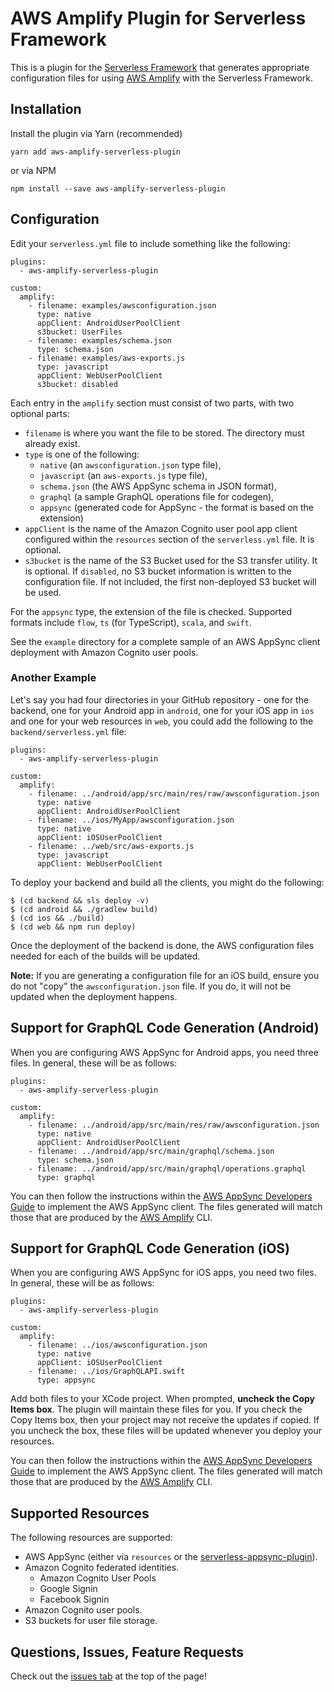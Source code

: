 # AWS Amplify Plugin for Serverless Framework

This is a plugin for the [Serverless Framework](https://serverless.com) that generates appropriate configuration files for using [AWS Amplify](https://aws-amplify.github.io) with the Serverless Framework.

## Installation

Install the plugin via Yarn (recommended)

```
yarn add aws-amplify-serverless-plugin
```

or via NPM

```
npm install --save aws-amplify-serverless-plugin
```

## Configuration

Edit your `serverless.yml` file to include something like the following:

```
plugins:
  - aws-amplify-serverless-plugin

custom:
  amplify:
    - filename: examples/awsconfiguration.json
      type: native
      appClient: AndroidUserPoolClient
      s3bucket: UserFiles
    - filename: examples/schema.json
      type: schema.json
    - filename: examples/aws-exports.js
      type: javascript
      appClient: WebUserPoolClient
      s3bucket: disabled
```

Each entry in the `amplify` section must consist of two parts, with two optional parts:

* `filename` is where you want the file to be stored.  The directory must already exist.
* `type` is one of the following:
    * `native` (an `awsconfiguration.json` type file),
    * `javascript` (an `aws-exports.js` type file),
    * `schema.json` (the AWS AppSync schema in JSON format),
    * `graphql` (a sample GraphQL operations file for codegen),
    * `appsync` (generated code for AppSync - the format is based on the extension)
* `appClient` is the name of the Amazon Cognito user pool app client configured within the `resources` section of the `serverless.yml` file.  It is optional.
* `s3bucket` is the name of the S3 Bucket used for the S3 transfer utility.  It is optional.  If `disabled`, no S3 bucket information is written to the configuration file.  If not included, the first non-deployed S3 bucket will be used.

For the `appsync` type, the extension of the file is checked.  Supported formats include `flow`, `ts` (for TypeScript), `scala`, and `swift`.

See the `example` directory for a complete sample of an AWS AppSync client deployment with Amazon Cognito user pools.

### Another Example

Let's say you had four directories in your GitHub repository - one for the backend, one for your Android app in `android`, one for your iOS app in `ios` and one for your web resources in `web`, you could add the following to the `backend/serverless.yml` file:

```
plugins:
  - aws-amplify-serverless-plugin

custom:
  amplify:
    - filename: ../android/app/src/main/res/raw/awsconfiguration.json
      type: native
      appClient: AndroidUserPoolClient
    - filename: ../ios/MyApp/awsconfiguration.json
      type: native
      appClient: iOSUserPoolClient
    - filename: ../web/src/aws-exports.js
      type: javascript
      appClient: WebUserPoolClient
```

To deploy your backend and build all the clients, you might do the following:

```
$ (cd backend && sls deploy -v)
$ (cd android && ./gradlew build)
$ (cd ios && ./build)
$ (cd web && npm run deploy)
```

Once the deployment of the backend is done, the AWS configuration files needed for each of the builds will be updated.

**Note:** If you are generating a configuration file for an iOS build, ensure you do not "copy" the `awsconfiguration.json` file.  If you do, it will not be updated when the deployment happens.

## Support for GraphQL Code Generation (Android)

When you are configuring AWS AppSync for Android apps, you need three files.  In general,
these will be as follows:

```
plugins:
  - aws-amplify-serverless-plugin

custom:
  amplify:
    - filename: ../android/app/src/main/res/raw/awsconfiguration.json
      type: native
      appClient: AndroidUserPoolClient
    - filename: ../android/app/src/main/graphql/schema.json
      type: schema.json
    - filename: ../android/app/src/main/graphql/operations.graphql
      type: graphql
```

You can then follow the instructions within the [AWS AppSync Developers Guide](https://docs.aws.amazon.com/appsync/latest/devguide/building-a-client-app-android-overview.html) to implement the AWS AppSync client.  The files generated will match those that are produced by the [AWS Amplify](https://aws-amplify.github.io) CLI.

## Support for GraphQL Code Generation (iOS)

When you are configuring AWS AppSync for iOS apps, you need two files.  In general,
these will be as follows:

```
plugins:
  - aws-amplify-serverless-plugin

custom:
  amplify:
    - filename: ../ios/awsconfiguration.json
      type: native
      appClient: iOSUserPoolClient
    - filename: ../ios/GraphQLAPI.swift
      type: appsync
```

Add both files to your XCode project.  When prompted, **uncheck the Copy Items box**.  The plugin will maintain these files for you.  If you check the Copy Items box, then your project may not receive the updates if copied.  If you uncheck the box, these files will be updated whenever you deploy your resources.

You can then follow the instructions within the [AWS AppSync Developers Guide](https://docs.aws.amazon.com/appsync/latest/devguide/building-a-client-app-ios-overview.html) to implement the AWS AppSync client.  The files generated will match those that are produced by the [AWS Amplify](https://aws-amplify.github.io) CLI.

## Supported Resources

The following resources are supported:

* AWS AppSync (either via `resources` or the [serverless-appsync-plugin](https://github.com/sid88in/serverless-appsync-plugin)).
* Amazon Cognito federated identities.
  * Amazon Cognito User Pools
  * Google Signin
  * Facebook Signin
* Amazon Cognito user pools.
* S3 buckets for user file storage.

## Questions, Issues, Feature Requests

Check out the [issues tab](https://github.com/awslabs/aws-amplify-serverless-plugin/issues) at the top of the page!
